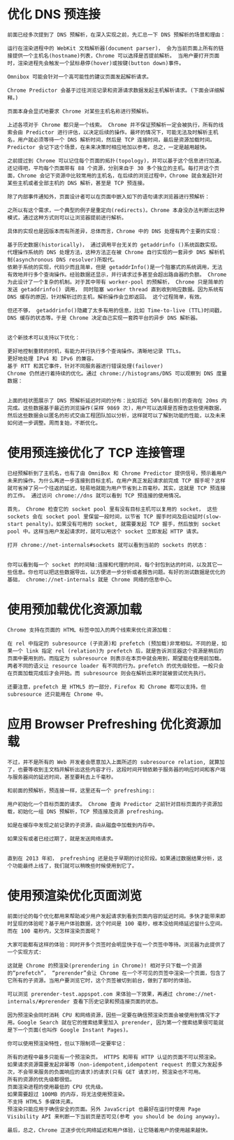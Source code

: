 # 优化 DNS 预连接

    前面已经多次提到了 DNS 预解析，在深入实现之前，先汇总一下 DNS 预解析的场景和理由：

    运行在渲染进程中的 WebKit 文档解析器(document parser)， 会为当前页面上所有的链接提供一个主机名(hostname)列表，Chrome 可以选择是否提前解析。 当用户要打开页面时，渲染进程先会触发一个鼠标悬停(hover)或按键(button down)事件。

    Omnibox 可能会针对一个高可能性的建议页面发起解析请求。

    Chrome Predictor 会基于过往浏览记录和资源请求数据发起主机解析请求。(下面会详细解释。)

    页面本身会显式地要求 Chrome 对某些主机名称进行预解析。

    上述各项对于 Chrome 都只是一个线索。 Chrome 并不保证预解析一定会被执行，所有的线索会由 Predictor 进行评估，以决定后续的操作。最坏的情况下，可能无法及时解析主机名，用户就必须等待一个 DNS 解析时间，然后是 TCP 连接时间，最后是资源加载时间。Predictor 会记下这个场景，在未来决策时相应地加以参考。总之，一定是越用越快。

    之前提过到 Chrome 可以记住每个页面的拓扑(topology)，并可以基于这个信息进行加速。还记得吧，平均每个页面带有 88 个资源，分别来自于 30 多个独立的主机。每打开这个页面，Chrome 会记下资源中比较常用的主机名，在后续的浏览过程中，Chrome 就会发起针对某些主机或者全部主机的 DNS 解析，甚至是 TCP 预连接。

    除了内部事件通知外，页面设计者可以在页面中嵌入如下的语句请求浏览器进行预解析：

    之所以有这个需求，一个典型的例子是重定向(redirects)。Chrome 本身没办法判断出这种模式，通过这种方式则可以让浏览器提前进行解析。

    具体的实现也是因版本而有所差异，总体而言，Chrome 中的 DNS 处理有两个主要的实现：

    基于历史数据(historically)， 通过调用平台无关的 getaddrinfo ()系统函数实现。
    代理操作系统的 DNS 处理方法，这种方法正在被 Chrome 自行实现的一套异步 DNS 解析机制(asynchronous DNS resolver)所取代。
    依赖于系统的实现，代码少而且简单，但是 getaddrInfo()是一个阻塞式的系统调用，无法有效地并行多个查询操作。经验数据还显示，并行请求过多甚至会超出路由器的负额。 Chrome 为此设计了一个复杂的机制。对于其中带有 worker-pool 的预解析， Chrome 只是简单的发送 getaddrinfo() 调用， 同时阻塞 worker thread 直到收到响应数据。因为系统有 DNS 缓存的原因，针对解析过的主机，解析操作会立即返回。 这个过程简单，有效。

    但还不够， getaddrinfo()隐藏了太多有用的信息，比如 Time-to-live (TTL)时间戳， DNS 缓存的状态等。于是 Chrome 决定自己实现一套跨平台的异步 DNS 解析器。


    这个新技术可以支持以下优化：

    更好地控制重转的时机，有能力并行执行多个查询操作。清晰地记录 TTLs。
    更好地处理 IPv4 和 IPv6 的兼容。
    基于 RTT 和其它事件，针对不同服务器进行错误处理(failover)
    Chrome 仍然进行着持续的优化。通过 chrome://histograms/DNS 可以观察到 DNS 度量数据：


    上面的柱状图展示了 DNS 预解析延迟时间的分布：比如将近 50%(最右侧)的查询在 20ms 内完成。这些数据基于最近的浏览操作(采样 9869 次)，用户可以选择是否报告这些使用数据，然后这些数据会以匿名的形式交由工程团队加以分析，这样就可以了解到功能的性能，以及未来如何进一步调整。周而复始，不断优化。

# 使用预连接优化了 TCP 连接管理

    已经预解析到了主机名，也有了由 OmniBox 和 Chrome Predictor 提供信号，预示着用户未来的操作。为什么再进一步连接到目标主机，在用户真正发起请求前完成 TCP 握手呢？这样就可省掉了另一个往返的延迟，轻易地就能为用户节省到上百毫秒。其实，这就是 TCP 预连接的工作。 通过访问 chrome://dns 就可以看到 TCP 预连接的使用情况。

    首先， Chrome 检查它的 socket pool 里有没有目标主机可以复用的 socket， 这些 sockets 会在 socket pool 里保留一段时间，以节省 TCP 握手时间及启动延时(slow-start penalty)。如果没有可用的 socket, 就需要发起 TCP 握手，然后放到 socket pool 中。这样当用户发起请求时，就可以用这个 socket 立即发起 HTTP 请求。

    打开 chrome://net-internals#sockets 就可以看到当前的 sockets 的状态：


    你可以看到每一个 socket 的时间轴:连接和代理的时间，每个封包到达的时间，以及其它一些信息。你也可以把这些数据导出，以方便进一步分析或者报告问题。有好的测试数据是优化的基础， chrome://net-internals 就是 Chrome 网络的信息中心。

# 使用预加载优化资源加载

    Chrome 支持在页面的 HTML 标签中加入的两个线索来优化资源加载：

    在 rel 中指定的 subresource (子资源)和 prefetch (预加载)非常相似。不同的是，如果一个 link 指定 rel (relation)为 prefetch 后，就是告诉浏览器这个资源是稍后的页面中要用到的。而指定为 subresource 则表示在本页中就会用到，期望能在使用前加载。两者不同的语义让 resource loader 有不同的行为。prefetch 的优先级较低，一般只会在页面加载完成后才会开始。而 subresource 则会在解析出来时就被尝试优先执行。

    还要注意，prefetch 是 HTML5 的一部分，Firefox 和 Chrome 都可以支持。但 subresource 还只能用在 Chrome 中。

# 应用 Browser Prefreshing 优化资源加载

    不过，并不是所有的 Web 开发者会愿意加入上面所述的 subresource relation, 就算加了，也要等收到主文档并解析出这些内容才行，这段时间开销依赖于服务器的响应时间和客户端与服务器间的延迟时间，甚至要耗去上千毫秒。

    和前面的预解析，预连接一样，这里还有一个 prefreshing::

    用户初始化一个目标页面的请求。 Chrome 查询 Predictor 之前针对目标页面的子资源加载，初始化一组 DNS 预解析，TCP 预连接及资源 prefreshing。

    如是在缓存中发现之前记录的子资源，由从磁盘中加载到内存中。

    如果没有或者已经过期了，就是发送网络请求。


    直到在 2013 年初， prefreshing 还是处于早期的讨论阶段。如果通过数据结果分析，这个功能最终上线了，我们就可以稍晚些时候使用到它了。

# 使用预渲染优化页面浏览

    前面讨论的每个优化都用来帮助减少用户发起请求到看到页面内容的延迟时间。多快才能带来即时呈现的体验呢？基于用户体验数据，这个时间是 100 毫秒，根本没给网络延迟留什么空间。而在 100 毫秒内，又怎样渲染页面呢？

    大家可能都有这样的体验：同时开多个页签时会明显快于在一个页签中等待。浏览器为此提供了一个实现方式:

    这就是 Chrome 的预渲染(prerendering in Chrome)! 相对于只下载一个资源的“prefetch”， “prerender”会让 Chrome 在一个不可见的页签中渲染一个页面，包含了它所有的子资源。当用户要浏览它时，这个页签被切到前台，做到了即时的体验。

    可以浏览 prerender-test.appspot.com 来体验一下效果，再通过 chrome://net-internals/#prerender 查看下历史记录和预连接页面的状态。

    因为预渲染会同时消耗 CPU 和网络资源，因些一定要在确信预渲染页面会被使用到情况下才用。Google Search 就在它的搜索结果里加入 prerender, 因为第一个搜索结果很可能就是下一个页面(也叫作 Google Instant Pages)。

    你可以使用预渲染特性，但以下限制项一定要牢记：

    所有的进程中最多只能有一个预渲染页。 HTTPS 和带有 HTTP 认证的页面不可以预渲染。
    如果请求资源需要发起非幂等（non-idempotent,idempotent request 的意义为发起多次，不会带来服务的负面响应的请求)的请求(只有 GET 请求)时，预渲染也不可用。
    所有的资源的优先级都很低。
    页面渲染进程的使用最低的 CPU 优先级。
    如果需要超过 100MB 的内存，将无法使用预渲染。
    不支持 HTML5 多媒体元素。
    预渲染只能应用于确信安全的页面。另外 JavaScript 也最好在运行时使用 Page Visibility API 来判断一下当前页是否可见(参考 you should be doing anyway)。

    最后，总之，Chrome 正逐步优化网络延迟和用户体验，让它随着用户的使用越来越快。